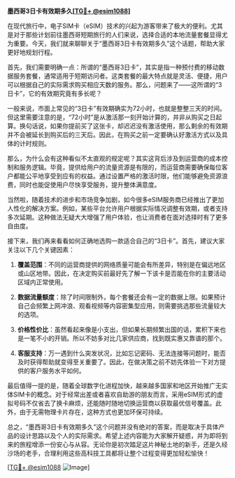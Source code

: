 **墨西哥3日卡有效期多久[[TG💪+ @esim1088](https://t.me/s/esim1088)]**

在现代旅行中，电子SIM卡（eSIM）技术的兴起为游客带来了极大的便利。尤其是对于那些计划前往墨西哥短期旅行的人们来说，选择合适的本地流量套餐显得尤为重要。今天，我们就来聊聊关于“墨西哥3日卡有效期多久”这个话题，帮助大家更好地规划行程。

首先，我们需要明确一点：所谓的“墨西哥3日卡”，其实是指一种预付费的移动数据服务套餐，通常适用于短期访问者。这类套餐的最大特点就是灵活、便捷，用户可以根据自己的实际需求购买相应天数的服务。那么，问题来了——这所谓的“3日卡”，它的有效期究竟有多长呢？

一般来说，市面上常见的“3日卡”有效期确实为72小时，也就是整整三天的时间。但这里需要注意的是，“72小时”是从激活那一刻开始计算的，并非从购买之日起算。换句话说，如果你提前买了这张卡，却迟迟没有激活使用，那么剩余的有效期并不会被延长到购买后的三天后。因此，在购买之前一定要确认好激活方式以及具体的计时规则。

那么，为什么会有这种看似不太直观的规定呢？其实这背后涉及到运营商的成本控制和服务逻辑。毕竟，提供给用户的流量资源是有限的，而运营商需要确保每位客户都能公平地享受到应有的权益。通过设置严格的激活时限，他们能够避免资源浪费，同时也能促使用户尽快享受服务，提升整体满意度。

当然啦，随着技术的进步和市场竞争加剧，如今很多eSIM服务商已经推出了更加人性化的解决方案。例如，某些平台允许用户根据实际情况调整有效期，或者支持多次延期。这种做法无疑大大增强了用户体验，也让消费者在面对选择时有了更多自由度。

接下来，我们再来看看如何正确地选购一款适合自己的“3日卡”。首先，建议大家关注以下几个关键因素：

1. **覆盖范围**：不同的运营商提供的网络质量可能会有所差异，特别是在偏远地区或山区地带。因此，在决定购买前最好先了解一下该卡是否能在你的主要活动区域内正常使用。

2. **数据流量额度**：除了时间限制外，每个套餐还会有一定的数据上限。如果预计自己会频繁上网冲浪、观看视频等内容密集型应用，则需要挑选那些流量较大的选项。

3. **价格性价比**：虽然看起来像是小支出，但如果长期频繁出国的话，累积下来也是一笔不小的开销。所以不妨多对比几家供应商，找到既实惠又靠谱的那个。

4. **客服支持**：万一遇到什么突发状况，比如忘记密码、无法连接等问题时，能否及时获得帮助就变得至关重要了。因此，在做决策之前不妨先体验一下对方提供的客户服务水平如何。

最后值得一提的是，随着全球数字化进程加快，越来越多国家和地区开始推广无实体SIM卡的概念。对于经常出差或者喜欢自助游的朋友而言，采用eSIM形式的虚拟号码不仅省去了换卡麻烦，还能随时随地切换运营商以获取最优信号覆盖。此外，由于无需物理卡片存在，这种方式也更加环保可持续。

总之，“墨西哥3日卡有效期多久”这个问题并没有绝对的答案，而是取决于具体产品的设计思路以及个人的实际需求。希望上述内容能为大家解开疑惑，并为即将到来的旅程增添一份安心与从容。无论你是初次踏足这片神秘土地的新手，还是久经沙场的老手，合理利用这些高科技工具都将让整个过程变得更加轻松愉快！

[[TG💪+ @esim1088](https://t.me/s/esim1088) ![Image](https://i.postimg.cc/4NQfJmqS/Snipaste-2025-05-13-00-14-12.png)]